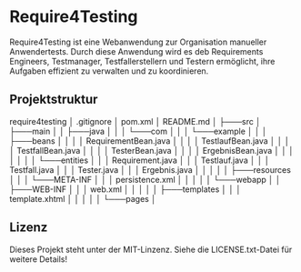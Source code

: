 # Require4Testing

Require4Testing ist eine Webanwendung zur Organisation manueller Anwendertests. Durch diese Anwendung wird es deb Requirements Engineers, Testmanager, Testfallerstellern und Testern ermöglicht, ihre Aufgaben effizient zu verwalten und zu koordinieren.

## Projektstruktur

require4testing
│ .gitignore
│ pom.xml
│ README.md
│
├───src
│ ├───main
│ │ ├───java
│ │ │ └───com
│ │ │ └───example
│ │ │ ├───beans
│ │ │ │ RequirementBean.java
│ │ │ │ TestlaufBean.java
│ │ │ │ TestfallBean.java
│ │ │ │ TesterBean.java
│ │ │ │ ErgebnisBean.java
│ │ │ │
│ │ │ └───entities
│ │ │ Requirement.java
│ │ │ Testlauf.java
│ │ │ Testfall.java
│ │ │ Tester.java
│ │ │ Ergebnis.java
│ │ │
│ │ ├───resources
│ │ │ └───META-INF
│ │ │ persistence.xml
│ │ │
│ │ └───webapp
│ │ ├───WEB-INF
│ │ │ web.xml
│ │ │
│ │ ├───templates
│ │ │ template.xhtml
│ │ │
│ │ └───pages
│

## Lizenz

Dieses Projekt steht unter der MIT-Linzenz. Siehe die LICENSE.txt-Datei für weitere Details!
